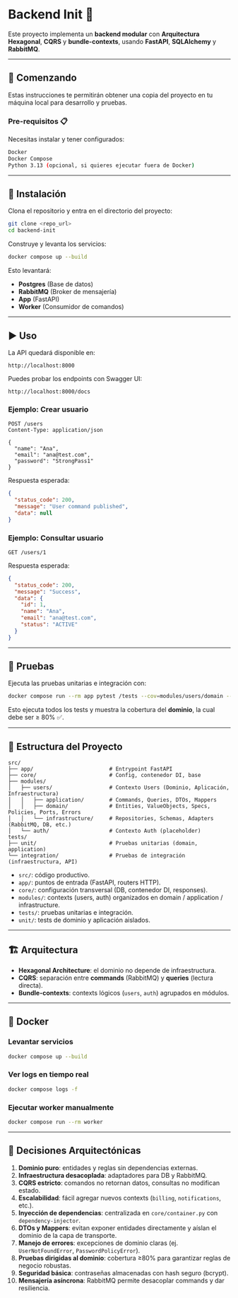 # Backend Init 🚀

Este proyecto implementa un **backend modular** con **Arquitectura Hexagonal**, **CQRS** y **bundle-contexts**, usando **FastAPI**, **SQLAlchemy** y **RabbitMQ**.

---

## 📌 Comenzando

Estas instrucciones te permitirán obtener una copia del proyecto en tu máquina local para desarrollo y pruebas.

### Pre-requisitos 📋

Necesitas instalar y tener configurados:

```bash
Docker
Docker Compose
Python 3.13 (opcional, si quieres ejecutar fuera de Docker)
```

---

## 🔧 Instalación

Clona el repositorio y entra en el directorio del proyecto:

```bash
git clone <repo_url>
cd backend-init
```

Construye y levanta los servicios:

```bash
docker compose up --build
```

Esto levantará:

- **Postgres** (Base de datos)
- **RabbitMQ** (Broker de mensajería)
- **App** (FastAPI)
- **Worker** (Consumidor de comandos)

---

## ▶️ Uso

La API quedará disponible en:

```
http://localhost:8000
```

Puedes probar los endpoints con Swagger UI:

```
http://localhost:8000/docs
```

### Ejemplo: Crear usuario

```http
POST /users
Content-Type: application/json

{
  "name": "Ana",
  "email": "ana@test.com",
  "password": "StrongPass1"
}
```

Respuesta esperada:

```json
{
  "status_code": 200,
  "message": "User command published",
  "data": null
}
```

### Ejemplo: Consultar usuario

```http
GET /users/1
```

Respuesta esperada:

```json
{
  "status_code": 200,
  "message": "Success",
  "data": {
    "id": 1,
    "name": "Ana",
    "email": "ana@test.com",
    "status": "ACTIVE"
  }
}
```

---

## 🧪 Pruebas

Ejecuta las pruebas unitarias e integración con:

```bash
docker compose run --rm app pytest /tests --cov=modules/users/domain --cov-report=term-missing
```

Esto ejecuta todos los tests y muestra la cobertura del **dominio**, la cual debe ser ≥ 80% ✅.

---

## 📂 Estructura del Proyecto

```text
src/
├── app/                        # Entrypoint FastAPI
├── core/                       # Config, contenedor DI, base
├── modules/
│   ├── users/                  # Contexto Users (Dominio, Aplicación, Infraestructura)
│   │   ├── application/        # Commands, Queries, DTOs, Mappers
│   │   ├── domain/             # Entities, ValueObjects, Specs, Policies, Ports, Errors
│   │   └── infrastructure/     # Repositories, Schemas, Adapters (RabbitMQ, DB, etc.)
│   └── auth/                   # Contexto Auth (placeholder)
tests/
├── unit/                       # Pruebas unitarias (domain, application)
└── integration/                # Pruebas de integración (infraestructura, API)
```
  - `src/`: código productivo.
  - `app/`: puntos de entrada (FastAPI, routers HTTP).
  - `core/`: configuración transversal (DB, contenedor DI, responses).
  - `modules/`: contexts (users, auth) organizados en domain / application / infrastructure.
  - `tests/`: pruebas unitarias e integración.
  - `unit/`: tests de dominio y aplicación aislados.
---

## 🏗️ Arquitectura

- **Hexagonal Architecture**: el dominio no depende de infraestructura.
- **CQRS**: separación entre **commands** (RabbitMQ) y **queries** (lectura directa).
- **Bundle-contexts**: contexts lógicos (`users`, `auth`) agrupados en módulos.

---

## 🐳 Docker

### Levantar servicios

```bash
docker compose up --build
```

### Ver logs en tiempo real

```bash
docker compose logs -f
```

### Ejecutar worker manualmente

```bash
docker compose run --rm worker
```

---

## 📖 Decisiones Arquitectónicas

1. **Dominio puro**: entidades y reglas sin dependencias externas.
2. **Infraestructura desacoplada**: adaptadores para DB y RabbitMQ.
3. **CQRS estricto**: comandos no retornan datos, consultas no modifican estado.
4. **Escalabilidad**: fácil agregar nuevos contexts (`billing`, `notifications`, etc.).
5. **Inyección de dependencias**: centralizada en `core/container.py` con `dependency-injector`.
6. **DTOs y Mappers**: evitan exponer entidades directamente y aíslan el dominio de la capa de transporte.
7. **Manejo de errores**: excepciones de dominio claras (ej. `UserNotFoundError`, `PasswordPolicyError`).
8. **Pruebas dirigidas al dominio**: cobertura ≥80% para garantizar reglas de negocio robustas.
9. **Seguridad básica**: contraseñas almacenadas con hash seguro (bcrypt).
10. **Mensajería asíncrona**: RabbitMQ permite desacoplar commands y dar resiliencia.

